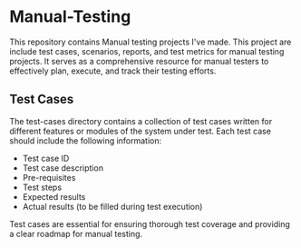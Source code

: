 # Manual-Testing
This repository contains Manual testing projects I've made. This project are include test cases, scenarios, reports, and test metrics for manual testing projects. It serves as a comprehensive resource for manual testers to effectively plan, execute, and track their testing efforts.

## Test Cases
The test-cases directory contains a collection of test cases written for different features or modules of the system under test. Each test case should include the following information:

- Test case ID
- Test case description
- Pre-requisites
- Test steps
- Expected results
- Actual results (to be filled during test execution)

Test cases are essential for ensuring thorough test coverage and providing a clear roadmap for manual testing.
